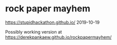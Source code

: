 # rock paper mayhem

https://stupidhackathon.github.io/
2019-10-19

Possibly working version at https://derekpankaew.github.io/rockpapermayhem/
